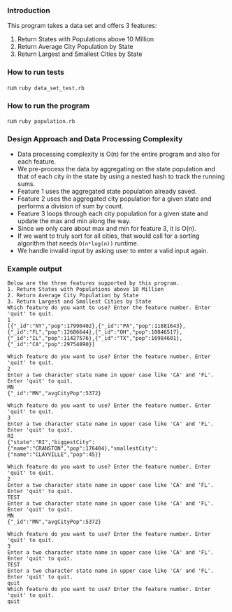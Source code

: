 ### Introduction
This program takes a data set and offers 3 features:

1. Return States with Populations above 10 Million
2. Return Average City Population by State
3. Return Largest and Smallest Cities by State

### How to run tests
run `ruby data_set_test.rb`

### How to run the program
run `ruby population.rb`

### Design Approach and Data Processing Complexity
* Data processing complexity is O(n) for the entire program and also for each feature.
* We pre-process the data by aggregating on the state population and that of each city in the state by using a nested hash to track the running sums.
* Feature 1 uses the aggregated state population already saved.
* Feature 2 uses the aggregated city population for a given state and performs a division of sum by count.
* Feature 3 loops through each city population for a given state and update the max and min along the way. 
* Since we only care about max and min for feature 3, it is O(n).
* If we want to truly sort for all cities, that would call for a sorting algorithm that needs `O(n*log(n))` runtime.
* We handle invalid input by asking user to enter a valid input again.

### Example output
```
Below are the three features supported by this program.
1. Return States with Populations above 10 Million
2. Return Average City Population by State
3. Return Largest and Smallest Cities by State
Which feature do you want to use? Enter the feature number. Enter 'quit' to quit.
1
[{"_id":"NY","pop":17990402},{"_id":"PA","pop":11881643},{"_id":"FL","pop":12686644},{"_id":"OH","pop":10846517},{"_id":"IL","pop":11427576},{"_id":"TX","pop":16984601},{"_id":"CA","pop":29754890}]

Which feature do you want to use? Enter the feature number. Enter 'quit' to quit.
2
Enter a two character state name in upper case like 'CA' and 'FL'. Enter 'quit' to quit.
MN
{"_id":"MN","avgCityPop":5372}

Which feature do you want to use? Enter the feature number. Enter 'quit' to quit.
3
Enter a two character state name in upper case like 'CA' and 'FL'. Enter 'quit' to quit.
RI
{"state":"RI","biggestCity":{"name":"CRANSTON","pop":176404},"smallestCity":{"name":"CLAYVILLE","pop":45}}

Which feature do you want to use? Enter the feature number. Enter 'quit' to quit.
2
Enter a two character state name in upper case like 'CA' and 'FL'. Enter 'quit' to quit.
TEST
Enter a two character state name in upper case like 'CA' and 'FL'. Enter 'quit' to quit.
MN
{"_id":"MN","avgCityPop":5372}

Which feature do you want to use? Enter the feature number. Enter 'quit' to quit.
3
Enter a two character state name in upper case like 'CA' and 'FL'. Enter 'quit' to quit.
TEST
Enter a two character state name in upper case like 'CA' and 'FL'. Enter 'quit' to quit.
quit
Which feature do you want to use? Enter the feature number. Enter 'quit' to quit.
quit
```
